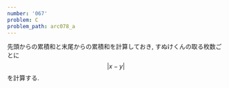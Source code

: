 ```yaml
---
number: '067'
problem: C
problem_path: arc078_a
---
```

先頭からの累積和と末尾からの累積和を計算しておき, すぬけくんの取る枚数ごとに $$ \vert x-y \vert $$ を計算する.
